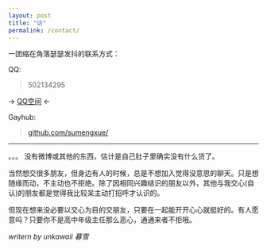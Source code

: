 ```yaml
---
layout: post
title: "访"
permalink: /contact/
---
```

一团缩在角落瑟瑟发抖的联系方式：

QQ:

> 502134295

 &rarr;    [QQ空间](https://user.qzone.qq.com/502134295/)    &larr;

Gayhub:

> [github.com/sumengxue/](https://www.github.com/sumengxue/)

---
。。。
没有微博或其他的东西，估计是自己肚子里确实没有什么货了。

当然想交很多朋友，但身边有人的时候，总是不想加入觉得没意思的聊天。只是想随缘而动，不主动也不拒绝。除了因相同兴趣结识的朋友以外，其他与我交心(自认)的朋友都是觉得我比较呆主动打招呼才认识的。

但现在想来没必要以交心为目的交朋友，只要在一起能开开心心就挺好的。有人愿意吗？只要你不是高中年级主任那么恶心，通通来者不拒哦。

*writern by  unkawaii  暮雪*